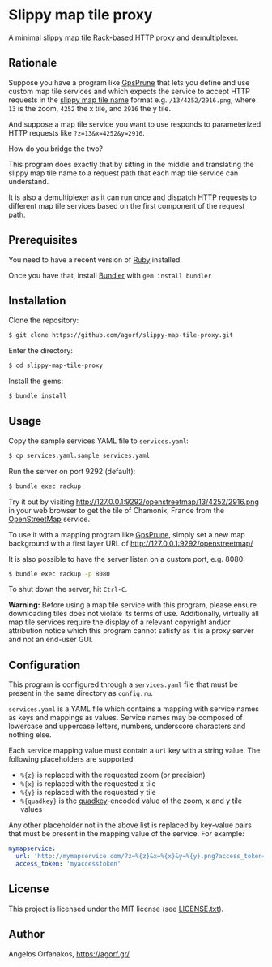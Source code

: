 # Slippy map tile proxy

A minimal [slippy map tile][slippy] [Rack][]-based HTTP proxy and demultiplexer.

[slippy]: http://wiki.openstreetmap.org/wiki/Slippy_map_tilenames
[Rack]: https://github.com/rack/rack

## Rationale

Suppose you have a program like [GpsPrune][] that lets you define and use custom
map tile services and which expects the service to accept HTTP requests in the
[slippy map tile name][slippy] format e.g. `/13/4252/2916.png`, where `13` is
the zoom, `4252` the x tile, and `2916` the y tile.

And suppose a map tile service you want to use responds to parameterized HTTP
requests like `?z=13&x=4252&y=2916`.

How do you bridge the two?

This program does exactly that by sitting in the middle and translating the
slippy map tile name to a request path that each map tile service can
understand.

It is also a demultiplexer as it can run once and dispatch HTTP requests to
different map tile services based on the first component of the request path.

[GpsPrune]: https://activityworkshop.net/software/gpsprune/

## Prerequisites

You need to have a recent version of [Ruby](https://www.ruby-lang.org/en/)
installed.

Once you have that, install [Bundler](http://bundler.io/) with `gem install
bundler`

## Installation

Clone the repository:

~~~ sh
$ git clone https://github.com/agorf/slippy-map-tile-proxy.git
~~~

Enter the directory:

~~~ sh
$ cd slippy-map-tile-proxy
~~~

Install the gems:

~~~ sh
$ bundle install
~~~

## Usage

Copy the sample services YAML file to `services.yaml`:

~~~ sh
$ cp services.yaml.sample services.yaml
~~~

Run the server on port 9292 (default):

~~~ sh
$ bundle exec rackup
~~~

Try it out by visiting <http://127.0.0.1:9292/openstreetmap/13/4252/2916.png> in
your web browser to get the tile of Chamonix, France from the [OpenStreetMap][]
service.

To use it with a mapping program like [GpsPrune][], simply set a new map
background with a first layer URL of <http://127.0.0.1:9292/openstreetmap/>

It is also possible to have the server listen on a custom port, e.g. 8080:

~~~ sh
$ bundle exec rackup -p 8080
~~~

To shut down the server, hit `Ctrl-C`.

**Warning:** Before using a map tile service with this program, please ensure
downloading tiles does not violate its terms of use. Additionally, virtually all
map tile services require the display of a relevant copyright and/or attribution
notice which this program cannot satisfy as it is a proxy server and not an
end-user GUI.

[OpenStreetMap]: http://www.openstreetmap.org/

## Configuration

This program is configured through a `services.yaml` file that must be present
in the same directory as `config.ru`.

`services.yaml` is a YAML file which contains a mapping with service names as
keys and mappings as values. Service names may be composed of lowercase and
uppercase letters, numbers, underscore characters and nothing else.

Each service mapping value must contain a `url` key with a string value. The
following placeholders are supported:

* `%{z}` is replaced with the requested zoom (or precision)
* `%{x}` is replaced with the requested x tile
* `%{y}` is replaced with the requested y tile
* `%{quadkey}` is the [quadkey][]-encoded value of the zoom, x and y tile values

Any other placeholder not in the above list is replaced by key-value pairs that
must be present in the mapping value of the service. For example:

~~~ yaml
mymapservice:
  url: 'http://mymapservice.com/?z=%{z}&x=%{x}&y=%{y}.png?access_token=%{access_token}'
  access_token: 'myaccesstoken'
~~~

[quadkey]: https://msdn.microsoft.com/en-us/library/bb259689.aspx

## License

This project is licensed under the MIT license (see [LICENSE.txt][license]).

[license]: https://github.com/agorf/slippy-map-tile-proxy/blob/master/LICENSE.txt

## Author

Angelos Orfanakos, <https://agorf.gr/>
